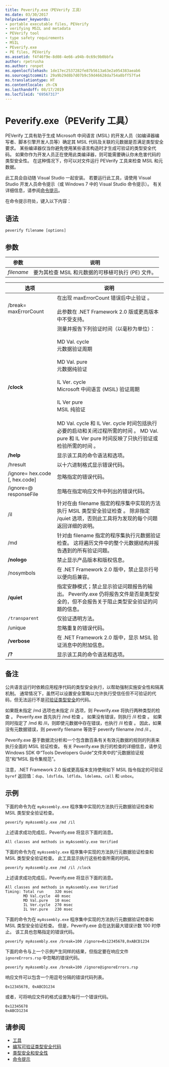 ```yaml
---
title: Peverify.exe（PEVerify 工具）
ms.date: 03/30/2017
helpviewer_keywords:
- portable executable files, PEVerify
- verifying MSIL and metadata
- PEVerify tool
- type safety requirements
- MSIL
- PEverify.exe
- PE files, PEVerify
ms.assetid: f4f46f9e-8d08-4e66-a94b-0c69c9b0bbfa
author: rpetrusha
ms.author: ronpet
ms.openlocfilehash: 1de17ec2537282fe87b5613a63e2a954383aeab6
ms.sourcegitcommit: 29a9b29d8b7d07b9c59d46628da754a8bff57fa4
ms.translationtype: HT
ms.contentlocale: zh-CN
ms.lasthandoff: 08/17/2019
ms.locfileid: "69567317"
---
```

# <a name="peverifyexe-peverify-tool"></a>Peverify.exe（PEVerify 工具）
PEVerify 工具有助于生成 Microsoft 中间语言 (MSIL) 的开发人员（如编译器编写者、脚本引擎开发人员等）确定其 MSIL 代码及关联的元数据是否满足类型安全要求。 某些编译器仅当你避免使用某些语言构造时才生成可验证的类型安全代码。 如果你作为开发人员正在使用此类编译器，则可能需要确认你未危害代码的类型安全性。 在这种情况下，你可以对文件运行 PEVerify 工具来检查 MSIL 和元数据。  
  
 此工具会自动随 Visual Studio 一起安装。 若要运行此工具，请使用 Visual Studio 开发人员命令提示（或 Windows 7 中的 Visual Studio 命令提示）。 有关详细信息，请参阅[命令提示](../../../docs/framework/tools/developer-command-prompt-for-vs.md)。  
  
 在命令提示符处，键入以下内容：  
  
## <a name="syntax"></a>语法  
  
```  
peverify filename [options]  
```  
  
## <a name="parameters"></a>参数  
  
|参数|说明|  
|--------------|-----------------|  
|*filename*|要为其检查 MSIL 和元数据的可移植可执行 (PE) 文件。|  
  
|选项|说明|  
|------------|-----------------|  
|/break= maxErrorCount  |在出现 maxErrorCount 错误后中止验证  。<br /><br /> 此参数在 .NET Framework 2.0 版或更高版本中不受支持。|  
|**/clock**|测量并报告下列验证时间（以毫秒为单位）：<br /><br /> MD Val. cycle <br /> 元数据验证周期<br /><br /> MD Val. pure <br /> 元数据纯验证<br /><br /> IL Ver. cycle <br /> Microsoft 中间语言 (MSIL) 验证周期<br /><br /> IL Ver pure <br /> MSIL 纯验证<br /><br /> MD Val. cycle 和 IL Ver. cycle 时间包括执行必要的启动和关闭过程所需的时间   。 MD Val. pure 和 IL Ver pure 时间反映了只执行验证或检验所需的时间   。|  
|**/help**|显示该工具的命令语法和选项。|  
|/hresult |以十六进制格式显示错误代码。|  
|/ignore= hex.code [, hex.code]   |忽略指定的错误代码。|  
|/ignore=@ responseFile  |忽略在指定响应文件中列出的错误代码。|  
|/il |针对在由 filename 指定的程序集中实现的方法执行 MSIL 类型安全验证检查  。 除非指定 /quiet  选项，否则此工具将为发现的每个问题返回详细的说明。|  
|/md |针对由 filename  指定的程序集执行元数据验证检查。 这将遍历文件中的整个元数据结构并报告遇到的所有验证问题。|  
|**/nologo**|禁止显示产品版本和版权信息。|  
|/nosymbols |在 .NET Framework 2.0 版中，禁止显示行号以便向后兼容。|  
|**/quiet**|指定安静模式；禁止显示验证问题报告的输出。 Peverify.exe 仍将报告文件是否是类型安全的，但不会报告关于阻止类型安全验证的问题的信息。|  
|`/transparent`|仅验证透明方法。|  
|/unique |忽略重复的错误代码。|  
|**/verbose**|在 .NET Framework 2.0 版中，显示 MSIL 验证消息中的附加信息。|  
|**/?**|显示该工具的命令语法和选项。|  
  
## <a name="remarks"></a>备注  
 公共语言运行时依赖应用程序代码的类型安全执行，以帮助强制实施安全性和隔离机制。 通常情况下，虽然可以设置安全策略以允许执行受信任但不可验证的代码，但无法运行不是[可验证类型安全](../../../docs/standard/security/key-security-concepts.md#type-safety-and-security)的代码。  
  
 如果既未指定 /md 选项也未指定 /il 选项，则 Peverify.exe 将执行两种类型的检查   。 Peverify.exe 首先执行 /md 检查  。 如果没有错误，则执行 /il 检查  。 如果同时指定了 /md 和 /il，则即使元数据中存在错误，也执行 /il 检查    。 因此，如果没有元数据错误，则 peverify filename 等效于 peverify filename /md /il       。  
  
 Peverify.exe 基于数据流分析和一个包含数百条有关有效元数据的规则的列表来执行全面的 MSIL 验证检查。 有关 Peverify.exe 执行的检查的详细信息，请参见 Windows SDK 中“Tools Developers Guide”文件夹中的“元数据验证规范”和“MSIL 指令集规范”。  
  
 注意，.NET Framework 2.0 版或更高版本支持使用如下 MSIL 指令指定的可验证 `byref` 返回值：`dup`、`ldsflda`、`ldflda`、`ldelema`、`call` 和 `unbox`。  
  
## <a name="examples"></a>示例  
 下面的命令为在 `myAssembly.exe` 程序集中实现的方法执行元数据验证检查和 MSIL 类型安全验证检查。  
  
```  
peverify myAssembly.exe /md /il  
```  
  
 上述请求成功完成后，Peverify.exe 将显示下面的消息。  
  
```  
All classes and methods in myAssembly.exe Verified  
```  
  
 下面的命令为在 `myAssembly.exe` 程序集中实现的方法执行元数据验证检查和 MSIL 类型安全验证检查。 此工具显示执行这些检查所需的时间。  
  
```  
peverify myAssembly.exe /md /il /clock  
```  
  
 上述请求成功完成后，Peverify.exe 将显示下面的消息。  
  
```  
All classes and methods in myAssembly.exe Verified  
Timing: Total run     320 msec  
        MD Val.cycle  40 msec  
        MD Val.pure   10 msec  
        IL Ver.cycle  270 msec  
        IL Ver.pure   230 msec  
```  
  
 下面的命令为在 `myAssembly.exe` 程序集中实现的方法执行元数据验证检查和 MSIL 类型安全验证检查。 但是，Peverify.exe 会在达到最大错误计数 100 时停止。 该工具也忽略指定的错误代码。  
  
```  
peverify myAssembly.exe /break=100 /ignore=0x12345678,0xABCD1234  
```  
  
 下面的命令与上一个示例产生同样的结果，但指定要在响应文件 `ignoreErrors.rsp` 中忽略的错误代码。  
  
```  
peverify myAssembly.exe /break=100 /ignore@ignoreErrors.rsp  
```  
  
 响应文件可以包含一个用逗号分隔的错误代码列表。  
  
```  
0x12345678, 0xABCD1234  
```  
  
 或者，可将响应文件的格式设置为每行一个错误代码。  
  
```  
0x12345678  
0xABCD1234  
```  
  
## <a name="see-also"></a>请参阅

- [工具](../../../docs/framework/tools/index.md)
- [编写可验证类型安全代码](../../../docs/framework/misc/code-access-security-basics.md#typesafe_code)
- [类型安全和安全性](../../../docs/standard/security/key-security-concepts.md#type-safety-and-security)
- [命令提示](../../../docs/framework/tools/developer-command-prompt-for-vs.md)
